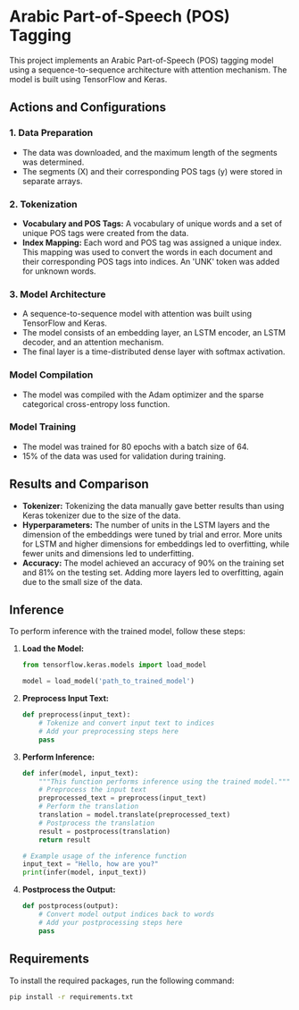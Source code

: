 # Arabic Part-of-Speech (POS) Tagging

This project implements an Arabic Part-of-Speech (POS) tagging model using a sequence-to-sequence architecture with attention mechanism. The model is built using TensorFlow and Keras.

## Actions and Configurations

### 1. Data Preparation
- The data was downloaded, and the maximum length of the segments was determined.
- The segments (X) and their corresponding POS tags (y) were stored in separate arrays.

### 2. Tokenization
- **Vocabulary and POS Tags:** A vocabulary of unique words and a set of unique POS tags were created from the data.
- **Index Mapping:** Each word and POS tag was assigned a unique index. This mapping was used to convert the words in each document and their corresponding POS tags into indices. An 'UNK' token was added for unknown words.

### 3. Model Architecture
- A sequence-to-sequence model with attention was built using TensorFlow and Keras.
- The model consists of an embedding layer, an LSTM encoder, an LSTM decoder, and an attention mechanism.
- The final layer is a time-distributed dense layer with softmax activation.

### Model Compilation
- The model was compiled with the Adam optimizer and the sparse categorical cross-entropy loss function.

### Model Training
- The model was trained for 80 epochs with a batch size of 64.
- 15% of the data was used for validation during training.

## Results and Comparison
- **Tokenizer:** Tokenizing the data manually gave better results than using Keras tokenizer due to the size of the data.
- **Hyperparameters:** The number of units in the LSTM layers and the dimension of the embeddings were tuned by trial and error. More units for LSTM and higher dimensions for embeddings led to overfitting, while fewer units and dimensions led to underfitting.
- **Accuracy:** The model achieved an accuracy of 90% on the training set and 81% on the testing set. Adding more layers led to overfitting, again due to the small size of the data.

## Inference

To perform inference with the trained model, follow these steps:

1. **Load the Model:**
    ```python
    from tensorflow.keras.models import load_model

    model = load_model('path_to_trained_model')
    ```

2. **Preprocess Input Text:**
    ```python
    def preprocess(input_text):
        # Tokenize and convert input text to indices
        # Add your preprocessing steps here
        pass
    ```

3. **Perform Inference:**
    ```python
    def infer(model, input_text):
        """This function performs inference using the trained model."""
        # Preprocess the input text
        preprocessed_text = preprocess(input_text)
        # Perform the translation
        translation = model.translate(preprocessed_text)
        # Postprocess the translation
        result = postprocess(translation)
        return result

    # Example usage of the inference function
    input_text = "Hello, how are you?"
    print(infer(model, input_text))
    ```

4. **Postprocess the Output:**
    ```python
    def postprocess(output):
        # Convert model output indices back to words
        # Add your postprocessing steps here
        pass
    ```

## Requirements

To install the required packages, run the following command:

```sh
pip install -r requirements.txt
